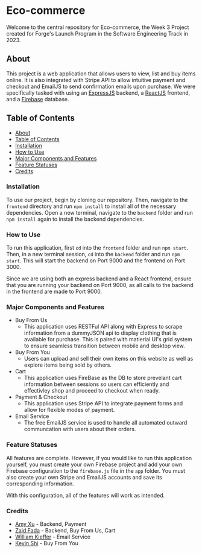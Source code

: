 # Eco-commerce

Welcome to the central repository for Eco-commerce, the Week 3 Project created for Forge's Launch Program in the Software Engineering Track in 2023. 

## About

This project is a web application that allows users to view, list and buy items online. It is also integrated with Stripe API to allow intuitive payment and checkout and EmailJS to send confirmation emails upon purchase. We were specifically tasked with using an [ExpressJS](https://expressjs.com/) backend, a [ReactJS](https://reactjs.org/) frontend, and a [Firebase](https://firebase.google.com/) database.

## Table of Contents

- [About](#about)
- [Table of Contents](#table-of-contents)
- [Installation](#installation)
- [How to Use](#how-to-use)
- [Major Components and Features](#major-components-and-features)
- [Feature Statuses](#feature-statuses)
- [Credits](#credits)

### Installation

To use our project, begin by cloning our repository. Then, navigate to the `frontend` directory and run `npm install` to install all of the necessary dependencies. Open a new terminal, navigate to the `backend` folder and run `npm install` again to install the backend dependencies.

### How to Use

To run this application, first `cd` into the `frontend` folder and run `npm start`. Then, in a new terminal session, `cd` into the `backend` folder and run `npm start`. This will start the backend on Port 9000 and the frontend on Port 3000.

Since we are using both an express backend and a React frontend, ensure that you are running your backend on Port 9000, as all calls to the backend in the frontend are made to Port 9000. 

### Major Components and Features

* Buy From Us
    * This application uses RESTFul API along with Express to scrape information from a dummyJSON api to display clothing that is available for purchase. This is paired with matierial UI's grid system to ensure seamless transition between mobile and desktop view.
* Buy From You
    * Users can upload and sell their own items on this website as well as explore items being sold by others.
* Cart
    * This application uses FireBase as the DB to store prevelant cart information between sessions so users can efficiently and effectivley shop and proceed to checkout when ready.
* Payment & Checkout
    * This application uses Stripe API to integrate payment forms and allow for flexible modes of payment. 
* Email Service
    * The free EmailJS service is used to handle all automated outward communcation with users about their orders.

### Feature Statuses

All features are complete. However, if you would like to run this application yourself, you must create your own Firebase project and add your own Firebase configuration to the `firebase.js` file in the `app` folder. You must also create your own Stripe and EmailJS accounts and save its corresponding information.

With this configuration, all of the features will work as intended.

### Credits

* [Amy Xu](https://www.linkedin.com/in/amyxu08/) - Backend, Payment
* [Zaid Fada](https://www.linkedin.com/in/zaid-fada/) - Backend, Buy From Us, Cart
* [William Kieffer](https://www.linkedin.com/in/williamkieffer24/) - Email Service
* [Kevin Shi](https://www.linkedin.com/in/kevinshi0/) - Buy From You
